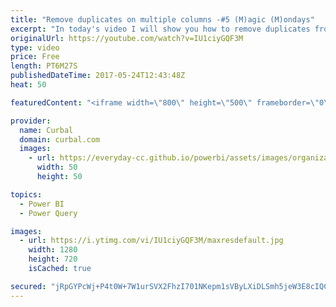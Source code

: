 ```yaml
---
title: "Remove duplicates on multiple columns -#5 (M)agic (M)ondays"
excerpt: "In today's video I will show you how to remove duplicates from multiple columns in Power Query.  It is very easy to use and it will save you some steps and workarounds.  Link to PowerBI file: http://gofile.me/2kEOD/IQIaYrz8k   Looking for a download file? Go to our Download Center: https://curbal.com/donwload-center"
originalUrl: https://youtube.com/watch?v=IU1ciyGQF3M
type: video
price: Free
length: PT6M27S
publishedDateTime: 2017-05-24T12:43:48Z
heat: 50

featuredContent: "<iframe width=\"800\" height=\"500\" frameborder=\"0\" src=\"https://www.youtube.com/embed/IU1ciyGQF3M\" allow=\"accelerometer; autoplay; encrypted-media; gyroscope; picture-in-picture\" allowfullscreen></iframe>"

provider:
  name: Curbal
  domain: curbal.com
  images:
    - url: https://everyday-cc.github.io/powerbi/assets/images/organizations/curbal.com-50x50.jpg
      width: 50
      height: 50

topics:
  - Power BI
  - Power Query

images:
  - url: https://i.ytimg.com/vi/IU1ciyGQF3M/maxresdefault.jpg
    width: 1280
    height: 720
    isCached: true

secured: "jRpGYPcWj+P4t0W+7W1urSVX2FhzI701NKepm1sVByLXiDLSmh5jeW3E8cIQCe/wneuygcVYl+aHiLgoz1K1XMp0SDO4lWC3Iswm7+CvDmhw/zlLnWJWwJhi3+8gxqmp6qkUefoqQbMjzkcACv2gw3UX4MhZws+GxRcFIQ8v9v0/cgHhcPaZ+51eT77U+y5b7SvPObkm3ejLNS2avD4Q3Bdaixweens4tQWwKQxuA5UPclXSm6S+gBenFHWM4xV4LHkV7tlO7OAtdWakRMkHtg/ezwrx+P1azB+DJ6wgXxVq3/FlYHuwbikoobJDvIWaTGaAJxkb9BRxZWM7rIOMvVR4CL9pRCzU7xzVJAlFCW4E2/wtQCduIZJ/XFPz/MEtHgOhKat1pgera/QOhtkFPHCmuWo++MIFmMGRNdaEDzI=;pgreNH1d2IJTMsVOTCegUQ=="
---
```


